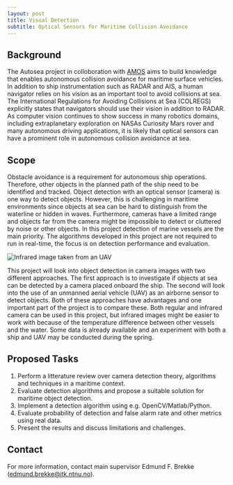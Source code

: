 ```yaml
---
layout: post
title: Visual Detection
subtitle: Optical Sensors for Maritime Collision Avoidance
---
```

## Background
The Autosea project in colloboration with [AMOS](http://ntnu.edu/amos) aims to build knowledge that enables autonomous collision avoidance for maritime surface vehicles. In addition to ship instrumentation such as RADAR and AIS, a human navigator relies on his vision as an important tool to avoid collisions at sea. The International Regulations for Avoiding Collisions at Sea (COLREGS) explicitly states that navigators should use their vision in addition to RADAR. As computer vision continues to show success in many robotics domains, including extraplanetary exploration on NASAs Curiosity Mars rover and many autonomous driving applications, it is likely that optical sensors can have a prominent role in autonomous collision avoidance at sea. 

## Scope
Obstacle avoidance is a requirement for autonomous ship operations. Therefore, other objects in the planned path of the ship need to be identified and tracked. Object detection with an optical sensor (camera) is one way to detect objects. However, this is challenging in maritime environments since objects at sea can be hard to distinguish from the waterline or hidden in waves. Furthermore, cameras have a limited range and objects far from the camera might be impossible to detect or cluttered by noise or other objects. In this project detection of marine vessels are the main priority. The algorithms developed in this project are not required to run in real-time, the focus is on detection performance and evaluation.

![Infrared image taken from an UAV]({{site.url}}/assets/infrared.jpg)

This project will look into object detection in camera images with two different approaches. The first approach is to investigate if objects at sea can be detected by a camera placed onboard the ship. The second will look into the use of an unmanned aerial vehicle (UAV) as an airborne sensor to detect objects. Both of these approaches have advantages and one important part of the project is to compare these. Both regular and infrared camera can be used in this project, but infrared images might be easier to work with because of the temperature difference between other vessels and the water. Some data is already available and an experiment with both a ship and UAV may be conducted during the spring.

## Proposed Tasks
1. Perform a litterature review over camera detection theory, algorithms and techniques in a maritime context.
2. Evaluate detection algorithms and propose a suitable solution for maritime object detection.
3. Implement a detection algorithm using e.g. OpenCV/Matlab/Python.
4. Evaluate probability of detection and false alarm rate and other metrics using real data.
5. Present the results and discuss limitations and challenges.

## Contact
For more information, contact main supervisor Edmund F. Brekke (<edmund.brekke@itk.ntnu.no>).
